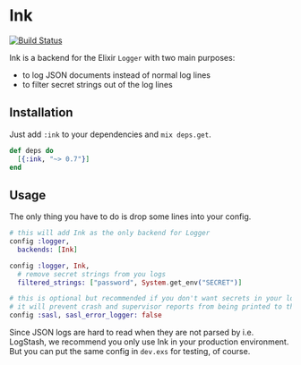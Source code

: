 # Ink

[![Build Status](https://travis-ci.org/ivx/ink.svg?branch=master)](https://travis-ci.org/ivx/ink)

Ink is a backend for the Elixir `Logger` with two main purposes:

- to log JSON documents instead of normal log lines
- to filter secret strings out of the log lines

## Installation

Just add `:ink` to your dependencies and `mix deps.get`.

```elixir
def deps do
  [{:ink, "~> 0.7"}]
end
```

## Usage

The only thing you have to do is drop some lines into your config.

```elixir
# this will add Ink as the only backend for Logger
config :logger,
  backends: [Ink]

config :logger, Ink,
  # remove secret strings from you logs
  filtered_strings: ["password", System.get_env("SECRET")]

# this is optional but recommended if you don't want secrets in your log files
# it will prevent crash and supervisor reports from being printed to the terminal
config :sasl, sasl_error_logger: false
```

Since JSON logs are hard to read when they are not parsed by i.e. LogStash, we
recommend you only use Ink in your production environment. But you can put the
same config in `dev.exs` for testing, of course.
